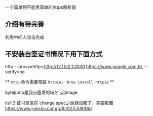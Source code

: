 一个简单到不能再简单的https解析器

## 介绍有待完善
利用中间人攻击完成

## 不安装自签证书情况下用下面方式
http --proxy=https:http://127.0.0.1:3000 https://www.google.com.hk --verify=no

** `http` 命令需要预装 `httpie`， `brew install httpie` **

bytejump是我自签发的域名
![image](https://user-images.githubusercontent.com/24750337/90953446-3d24a980-e49e-11ea-81f3-12fe0a0415d1.png)

tls1.3 证书信息在 change spec之后就加密了，需要配置
https://www.jianshu.com/p/9c027c580f8d